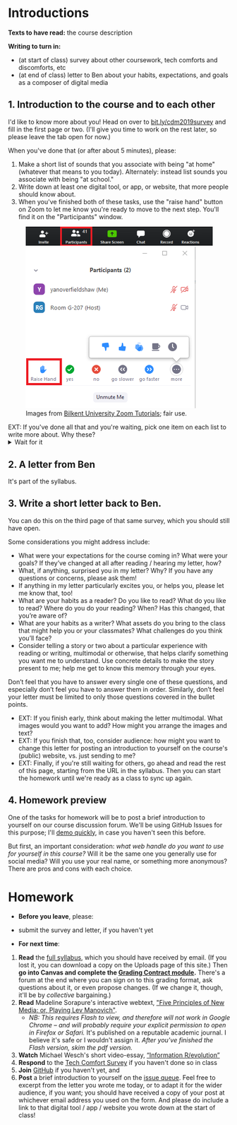 




# Introductions
**Texts to have read:** the course description

**Writing to turn in:**

* (at start of class) survey about other coursework, tech comforts and discomforts, etc
* (at end of class) letter to Ben about your habits, expectations, and goals as a composer of digital media

## 1. Introduction to the course and to each other
<div class="alert alert-success">
I'd like to know more about you! Head on over to <a href="http://bit.ly/cdm2019survey">bit.ly/cdm2019survey</a> and fill in the first page or two. (I'll give you time to work on the rest later, so please leave the tab open for now.)
</div>

When you've done that (or after about 5 minutes), please:

1. Make a short list of sounds that you associate with being "at home" (whatever that means to you today). Alternately: instead list sounds you associate with being "at school."
2. Write down at least one digital tool, or app, or website, that more people should know about.
3. When you've finished both of these tasks, use the "raise hand" button on Zoom to let me know you're ready to move to the next step. You'll find it on the "Participants" window.

<figure>
<img src="../assets/img/zoom--functions-bar-participants-2--bilkent-edu-tr.png" alt="main Zoom menu, with buttons for Invite, Participants, Share Screen, Chat, Record, and Reactions" />
<img src="../assets/img/zoom--student-part-screen--bilkent-edu-tr.png" alt="Zoom Participants window, in which Raise Hand is the first option" />
<figcaption>Images from <a href="http://web4.bilkent.edu.tr/zoom/using-zoom/being-a-participant/raising-your-hand">Bilkent University Zoom Tutorials</a>; fair use.</figcaption>
</figure>
EXT: If you've done all that and you're waiting, pick one item on each list to write more about. Why these?

<details>
  <summary>Wait for it</summary>

  <em>Yup, it's introduction time!</em> Let's share these around the Zoom, as a way of meeting and greeting each other – and picking up some digital suggestions along the way. (Later, I'll ask you to post your recommendations as part of your first contribution to our class discussion forum.) Just one item from each list should do the trick.
</details>

## 2. A letter from Ben
It's part of the syllabus.

## 3. Write a short letter back to Ben.
You can do this on the third page of that same survey, which you should still have open.

Some considerations you might address include:

* What were your expectations for the course coming in? What were your goals? If they’ve changed at all after reading / hearing my letter, how?
* What, if anything, surprised you in my letter? Why? If you have any questions or concerns, please ask them!
* If anything in my letter particularly excites you, or helps you, please let me know that, too!
* What are your habits as a reader? Do you like to read? What do you like to read? Where do you do your reading? When? Has this changed, that you’re aware of?
* What are your habits as a writer? What assets do you bring to the class that might help you or your classmates? What challenges do you think you’ll face?
* Consider telling a story or two about a particular experience with reading or writing, multimodal or otherwise, that helps clarify something you want me to understand. Use concrete details to make the story present to me; help me get to know this memory through your eyes.

Don’t feel that you have to answer every single one of these questions, and especially don’t feel you have to answer them in order. Similarly, don’t feel your letter must be limited to only those questions covered in the bullet points.

* EXT: If you finish early, think about making the letter multimodal. What images would you want to add? How might you arrange the images and text?
* EXT: If you finish that, too, consider audience: how might you want to change this letter for posting an introduction to yourself on the course's (public) website, vs. just sending to me?
* EXT: Finally, if you're still waiting for others, go ahead and read the rest of this page, starting from the URL in the syllabus. Then you can start the homework until we're ready as a class to sync up again.

## 4. Homework preview
One of the tasks for homework will be to post a brief introduction to yourself on our course discussion forum. We'll be using GitHub Issues for this purpose; I'll <a href="{{site.github.issues_url}}/1">demo quickly</a>, in case you haven't seen this before.

<div class="alert alert-warning">
But first, an important consideration: <em>what web handle do you want to use for yourself in this course?</em> Will it be the same one you generally use for social media? Will you use your real name, or something more anonymous? There are pros and cons with each choice.
</div>


# Homework

* **Before you leave**, please:
 -  submit the survey and letter, if you haven't yet

* **For next time**:
 1. **Read** the [full syllabus]({{site.github_url}}/uploads), which you should have received by email. (If you lost it, you can download a copy on the Uploads page of this site.) Then **go into Canvas and complete the [Grading Contract module](https://canvas.pitt.edu/courses/49432/modules#module_242531).** There's a forum at the end where you can sign on to this grading format, ask questions about it, or even propose changes. (If we change it, though, it'll be by *collective* bargaining.)
 2. **Read** Madeline Sorapure's interactive webtext, ["Five Principles of New Media: or, Playing Lev Manovich"](http://kairos.technorhetoric.net/8.2/binder2.html?coverweb/sorapure/index.htm).
    - *NB: This requires Flash to view, and therefore will not work in Google Chrome – and will probably require your explicit permission to open in Firefox or Safari.* It's published on a reputable academic journal. I believe it's safe or I wouldn't assign it. *After you've finished the Flash version, skim the pdf version.*
 3. **Watch** Michael Wesch's short video-essay, [“Information R/evolution”](http://www.youtube.com/watch?v=-4CV05HyAbM)
 4. **Respond** to the [Tech Comfort Survey](http://bit.ly/cdm2019survey) if you haven't done so in class
 5. **Join** [GitHub](https://github.com/) if you haven't yet, and
 6. **Post** a brief introduction to yourself on the <a href="{{site.github.issues_url}}/1">issue queue</a>. Feel free to excerpt from the letter you wrote me today, or to adapt it for the wider audience, if you want; you should have received a copy of your post at whichever email address you used on the form. And please do include a link to that digital tool / app / website you wrote down at the start of class!
